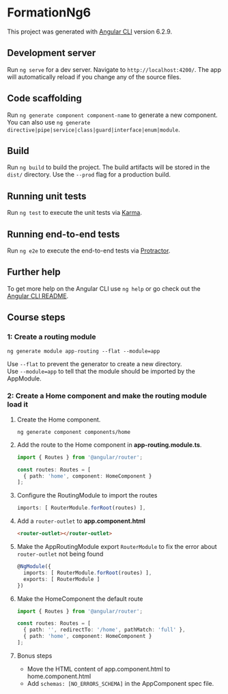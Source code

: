 # FormationNg6

This project was generated with [Angular CLI](https://github.com/angular/angular-cli) version 6.2.9.

## Development server

Run `ng serve` for a dev server. Navigate to `http://localhost:4200/`. The app will automatically reload if you change any of the source files.

## Code scaffolding

Run `ng generate component component-name` to generate a new component. You can also use `ng generate directive|pipe|service|class|guard|interface|enum|module`.

## Build

Run `ng build` to build the project. The build artifacts will be stored in the `dist/` directory. Use the `--prod` flag for a production build.

## Running unit tests

Run `ng test` to execute the unit tests via [Karma](https://karma-runner.github.io).

## Running end-to-end tests

Run `ng e2e` to execute the end-to-end tests via [Protractor](http://www.protractortest.org/).

## Further help

To get more help on the Angular CLI use `ng help` or go check out the [Angular CLI README](https://github.com/angular/angular-cli/blob/master/README.md).

## Course steps

### 1: Create a routing module

```shell
ng generate module app-routing --flat --module=app
```

Use `--flat` to prevent the generator to create a new directory.  
Use `--module=app` to tell that the module should be imported by the AppModule.

### 2: Create a Home component and make the routing module load it

1. Create the Home component.

    ```shell
    ng generate component components/home
    ```

2. Add the route to the Home component in **app-routing.module.ts**.

    ```typescript
    import { Routes } from '@angular/router';

    const routes: Routes = [
      { path: 'home', component: HomeComponent }
    ];
    ```

3. Configure the RoutingModule to import the routes

    ```typescript
    imports: [ RouterModule.forRoot(routes) ],
    ```

4. Add a `router-outlet` to **app.component.html**

    ```html
    <router-outlet></router-outlet>
    ```

5. Make the AppRoutingModule export `RouterModule` to fix the error about `router-outlet` not being found

    ```typescript
    @NgModule({
      imports: [ RouterModule.forRoot(routes) ],
      exports: [ RouterModule ]
    })
    ```

6. Make the HomeComponent the default route

    ```typescript
    import { Routes } from '@angular/router';

    const routes: Routes = [
      { path: '', redirectTo: '/home', pathMatch: 'full' },
      { path: 'home', component: HomeComponent }
    ];
    ```

7. Bonus steps  
    * Move the HTML content of app.component.html to home.component.html
    * Add `schemas: [NO_ERRORS_SCHEMA]` in the AppComponent spec file.

